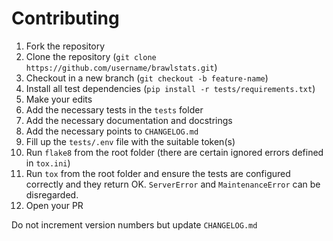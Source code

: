 # Contributing

1. Fork the repository
2. Clone the repository (`git clone https://github.com/username/brawlstats.git`)
3. Checkout in a new branch (`git checkout -b feature-name`)
4. Install all test dependencies (`pip install -r tests/requirements.txt`)
5. Make your edits
6. Add the necessary tests in the `tests` folder
7. Add the necessary documentation and docstrings
8. Add the necessary points to `CHANGELOG.md`
9. Fill up the `tests/.env` file with the suitable token(s)
10. Run `flake8` from the root folder (there are certain ignored errors defined in `tox.ini`)
11. Run `tox` from the root folder and ensure the tests are configured correctly and they return OK. `ServerError` and `MaintenanceError` can be disregarded.
12. Open your PR

Do not increment version numbers but update `CHANGELOG.md`